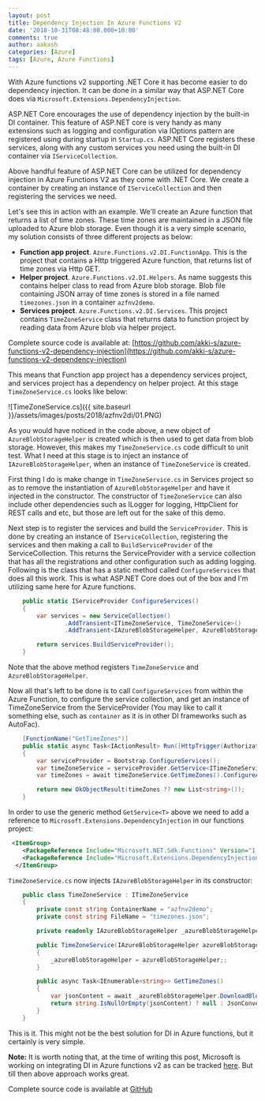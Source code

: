 ```yaml
---
layout: post
title: Dependency Injection In Azure Functions V2
date: '2018-10-31T08:48:00.000+10:00'
comments: true
author: aakash
categories: [Azure]
tags: [Azure, Azure Functions]
---
```


With Azure functions v2 supporting .NET Core it has become easier to do dependency injection. It can be done in a similar way that ASP.NET Core does via `Microsoft.Extensions.DependencyInjection`. 

ASP.NET Core encourages the use of dependency injection by the built-in DI container. This feature of ASP.NET core is very handy as many extensions such as logging and configuration via IOptions pattern are registered using during startup in `Startup.cs`. ASP.NET Core registers these services, along with any custom services you need using the built-in DI container via `IServiceCollection`.

Above handful feature of ASP.NET Core can be utilized for dependency injection in Azure Functions V2 as they come with .NET Core. We create a container by creating an instance of `IServiceCollection` and then registering the services we need. 

Let's see this in action with an example. We'll create an Azure function that returns a list of time zones. These time zones are maintained in a JSON file uploaded to Azure blob storage. Even though it is a very simple scenario, my solution consists of three different projects as below:

- **Function app project**. `Azure.Functions.v2.DI.FunctionApp`. This is the project that contains a Http triggered Azure function, that returns list of time zones via Http GET.
- **Helper project**. `Azure.Functions.v2.DI.Helpers`. As name suggests this contains helper class to read from Azure blob storage. Blob file containing JSON array of time zones is stored in a file named `timezones.json` in a container `azfnv2demo`.
- **Services project**. `Azure.Functions.v2.DI.Services`. This project contains `TimeZoneService` class that returns data to function project by reading data from Azure blob via helper project.

Complete source code is available at: [https://github.com/akki-s/azure-functions-v2-dependency-injection](https://github.com/akki-s/azure-functions-v2-dependency-injection)

This means that Function app project has a dependency services project, and services project has a dependency on helper project. At this stage `TimeZoneService.cs` looks like below:

![TimeZoneService.cs]({{ site.baseurl }}/assets/images/posts/2018/azfnv2di/01.PNG)

As you would have noticed in the code above, a new object of `AzureBlobStorageHelper` is created which is then used to get data from blob storage. However, this makes my `TimeZoneService.cs` code difficult to unit test. What I need at this stage is to inject an instance of `IAzureBlobStorageHelper`, when an instance of `TimeZoneService` is created.

First thing I do is make change in `TimeZoneService.cs` in Services project so as to remove the instantiation of `AzureBlobStorageHelper` and have it injected in the constructor. The constructor of `TimeZoneService` can also include other dependencies such as ILogger for logging, HttpClient for REST calls and etc, but those are left out for the sake of this demo.

Next step is to register the services and build the `ServiceProvider`. This is done by creating an instance of `IServiceCollection`, registering the services and then making a call to `BuildServiceProvider` of the ServiceCollection. This returns the ServiceProvider with a service collection that has all the registrations and other configuration such as adding logging. Following is the class that has a static method called `ConfigureServices` that does all this work. This is what ASP.NET Core does out of the box and I'm utilizing same here for Azure functions.

```csharp
    public static IServiceProvider ConfigureServices()
    {
        var services = new ServiceCollection()
                .AddTransient<ITimeZoneService, TimeZoneService>()
                .AddTransient<IAzureBlobStorageHelper, AzureBlobStorageHelper>();

        return services.BuildServiceProvider();
    }
```

Note that the above method registers `TimeZoneService` and `AzureBlobStorageHelper`.

Now all that's left to be done is to call `ConfigureServices` from within the Azure Function, to configure the service collection, and get an instance of TimeZoneService from the ServiceProvider (You may like to call it something else, such as `container` as it is in other DI frameworks such as AutoFac).

```csharp
    [FunctionName("GetTimeZones")]
    public static async Task<IActionResult> Run([HttpTrigger(AuthorizationLevel.Anonymous, "get", Route = "timezones")]HttpRequest req)
    {
        var serviceProvider = Bootstrap.ConfigureServices();
        var timeZoneService = serviceProvider.GetService<ITimeZoneService>();
        var timeZones = await timeZoneService.GetTimeZones().ConfigureAwait(false);

        return new OkObjectResult(timeZones ?? new List<string>());
    }
```

In order to use the generic method `GetService<T>` above we need to add a reference to `Microsoft.Extensions.DependencyInjection` in our functions project:

```xml
 <ItemGroup>
    <PackageReference Include="Microsoft.NET.Sdk.Functions" Version="1.0.13" />
    <PackageReference Include="Microsoft.Extensions.DependencyInjection" Version="2.0.0" />
  </ItemGroup>
```
`TimeZoneService.cs` now injects `IAzureBlobStorageHelper` in its constructor:

```csharp
    public class TimeZoneService : ITimeZoneService
    {
        private const string ContainerName = "azfnv2demo";
        private const string FileName = "timezones.json";

        private readonly IAzureBlobStorageHelper _azureBlobStorageHelper;

        public TimeZoneService(IAzureBlobStorageHelper azureBlobStorageHelper)
        {
            _azureBlobStorageHelper = azureBlobStorageHelper;;
        }

        public async Task<IEnumerable<string>> GetTimeZones()
        {
            var jsonContent = await _azureBlobStorageHelper.DownloadBlobContent(ContainerName, FileName).ConfigureAwait(false);
            return string.IsNullOrEmpty(jsonContent) ? null : JsonConvert.DeserializeObject<IEnumerable<string>>(jsonContent);
        }
    }
```

This is it. This might not be the best solution for DI in Azure functions, but it certainly is very simple. 

**Note:** It is worth noting that, at the time of writing this post, Microsoft is working on integrating DI in Azure functions v2 as can be tracked [here](https://github.com/Azure/Azure-Functions/issues/299). But till then above approach works great.

Complete source code is available at [GitHub](https://github.com/akki-s/azure-functions-v2-dependency-injection)